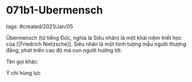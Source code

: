 # 071b1-Ubermensch

tags: #created/2021/Jan/05

Übermensch (từ tiếng Đức, nghĩa là Siêu nhân) là một khái niệm triết học của [[Friedrich Nietzsche]]. Siêu nhân là một hình tượng mẫu người thượng đẳng, phát triển cao độ mà con người hướng tới.

Tên gọi khác: 

Ý chí hùng lực